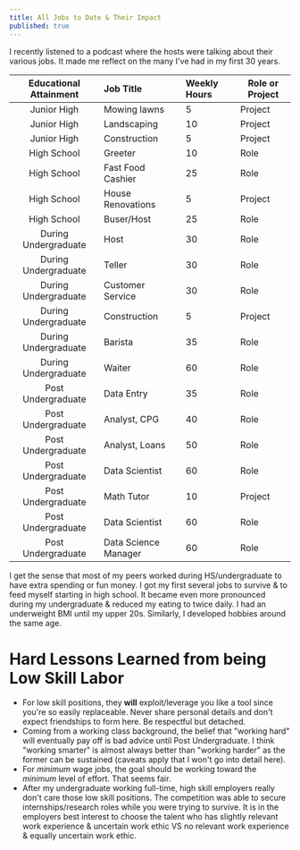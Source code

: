 ```yaml
---
title: All Jobs to Date & Their Impact
published: true
---
```


I recently listened to a podcast where the hosts were talking about their various jobs.
It made me reflect on the many I've had in my first 30 years.


| Educational Attainment   | Job Title          | Weekly Hours          | Role or Project |
| :----------------------: | :------------------| :-------------------- |---------------- |
| Junior High            | Mowing lawns         | 5                     | Project |
| Junior High            | Landscaping          | 10                    | Project |
| Junior High            | Construction         | 5                     | Project |
| High School            | Greeter              | 10                    | Role    |
| High School            | Fast Food Cashier    | 25                    | Role    |
| High School            | House Renovations    | 5                     | Project |
| High School            | Buser/Host           | 25                    | Role    |
| During Undergraduate   | Host                 | 30                    | Role    |
| During Undergraduate   | Teller               | 30                    | Role    |
| During Undergraduate   | Customer Service     | 30                    | Role    |
| During Undergraduate   | Construction         | 5                     | Project |
| During Undergraduate   | Barista              | 35                    | Role    |
| During Undergraduate   | Waiter               | 60                    | Role    |
| Post Undergraduate     | Data Entry           | 35                    | Role    |
| Post Undergraduate     | Analyst, CPG         | 40                    | Role    |
| Post Undergraduate     | Analyst, Loans       | 50                    | Role    |
| Post Undergraduate     | Data Scientist       | 60                    | Role    |
| Post Undergraduate     | Math Tutor           | 10                    | Project |
| Post Undergraduate     | Data Scientist       | 60                    | Role    |
| Post Undergraduate     | Data Science Manager | 60                    | Role    |

I get the sense that most of my peers worked during HS/undergraduate to have extra spending or fun money.
I got my first several jobs to survive & to feed myself starting in high school.
It became even more pronounced during my undergraduate & reduced my eating to twice daily.
I had an underweight BMI until my upper 20s. Similarly, I developed hobbies around the same age.

# Hard Lessons Learned from being Low Skill Labor
- For low skill positions, they **will** exploit/leverage you like a tool since you're so easily replaceable. Never share personal details and don't expect friendships to form here. Be respectful but detached.
- Coming from a working class background, the belief that "working hard" will eventually pay off is bad advice until Post Undergraduate. I think "working smarter" is almost always better than "working harder" as the former can be sustained (caveats apply that I won't go into detail here).
- For _minimum_ wage jobs, the goal should be working toward the _minimum_ level of effort. That seems fair.
- After my undergraduate working full-time, high skill employers really don't care those low skill positions. The competition was able to secure internships/research roles while you were trying to survive. It is in the employers best interest to choose the talent who has slightly relevant work experience & uncertain work ethic VS no relevant work experience & equally uncertain work ethic.
